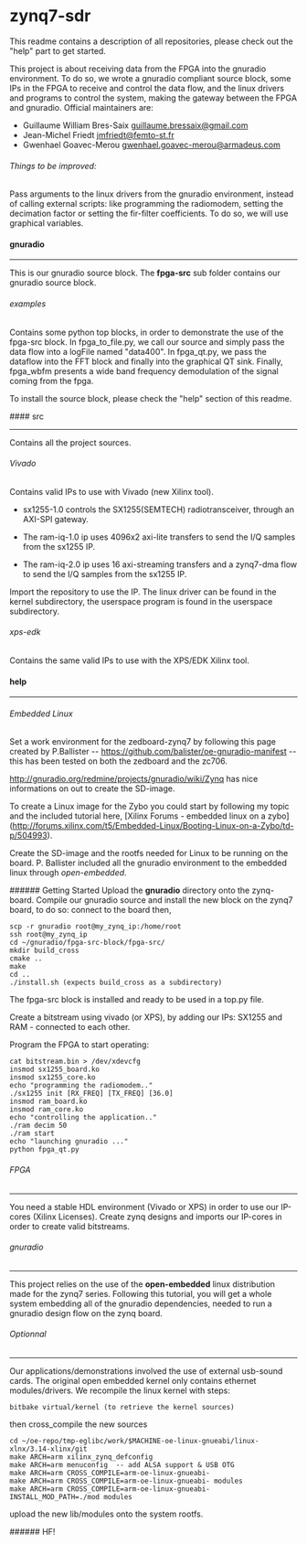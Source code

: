 # zynq7-sdr
This readme contains a description of all repositories, please check out the "help" part to get started. 

This project is about receiving data from the FPGA into the gnuradio environment.
To do so, we wrote a gnuradio compliant source block, some IPs in the FPGA to receive
and control the data flow, and the linux drivers and programs to control the system, making the
gateway between the FPGA and gnuradio. 
Official maintainers are: 

* Guillaume William Bres-Saix <guillaume.bressaix@gmail.com>
* Jean-Michel Friedt <jmfriedt@femto-st.fr>
* Gwenhael Goavec-Merou <gwenhael.goavec-merou@armadeus.com>

###### Things to be improved:

Pass arguments to the linux drivers from the gnuradio environment, instead of calling
external scripts: like programming the radiomodem, setting the decimation factor or
setting the fir-filter coefficients. To do so, we will use graphical variables.

#### gnuradio
- - -
This is our gnuradio source block.
The **fpga-src** sub folder contains our gnuradio source block.

###### examples 
Contains some python top blocks, in order to demonstrate the use of the fpga-src block.
In fpga\_to\_file.py, we call our source and simply pass the data flow into a logFile named "data400". 
In fpga\_qt.py, we pass the dataflow into the FFT block and finally into the graphical QT sink. 
Finally, fpga\_wbfm presents a wide band frequency demodulation of the signal coming from the fpga.


To install the source block, please check the "help" section of this readme.


#### src
- - - 
Contains all the project sources.

###### Vivado
Contains valid IPs to use with Vivado (new Xilinx tool).
    
  * sx1255-1.0 controls the SX1255(SEMTECH) radiotransceiver, through an AXI-SPI gateway.
  
  * The ram-iq-1.0 ip uses 4096x2 axi-lite transfers to send the I/Q samples from the sx1255 IP.
  
  * The ram-iq-2.0 ip uses 16 axi-streaming transfers and a zynq7-dma flow to send the 
  I/Q samples from the sx1255 IP.
  
  Import the repository to use the IP. The linux driver can be found in the kernel subdirectory, the
  userspace program is found in the userspace subdirectory.

###### xps-edk
  Contains the same valid IPs to use with the XPS/EDK Xilinx tool.
  
#### help
- - -
###### Embedded Linux

Set a work environment for the zedboard-zynq7 by following this page created by P.Ballister --
https://github.com/balister/oe-gnuradio-manifest -- this has been tested on both the zedboard and the zc706.

http://gnuradio.org/redmine/projects/gnuradio/wiki/Zynq has nice informations on out to create the SD-image.

To create a Linux image for the Zybo you could start by following my topic and the included tutorial here, 
[Xilinx Forums - embedded linux on a zybo] (http://forums.xilinx.com/t5/Embedded-Linux/Booting-Linux-on-a-Zybo/td-p/504993).

Create the SD-image and the rootfs needed for Linux to be running on the board. P. Ballister included all the
gnuradio environment to the embedded linux through _open-embedded_.

###### Getting Started
Upload the **gnuradio** directory onto the zynq-board.
Compile our gnuradio source and install the new block on the zynq7 board, to do so: connect to the board then,

```shell 
scp -r gnuradio root@my_zynq_ip:/home/root
ssh root@my_zynq_ip
cd ~/gnuradio/fpga-src-block/fpga-src/
mkdir build_cross
cmake .. 
make 
cd .. 
./install.sh (expects build_cross as a subdirectory)
```
The fpga-src block is installed and ready to be used in a top.py file.

Create a bitstream using vivado (or XPS), by adding our IPs: SX1255 and RAM - 
connected to each other. 

Program the FPGA to start operating:

```shell
cat bitstream.bin > /dev/xdevcfg
insmod sx1255_board.ko
insmod sx1255_core.ko
echo "programming the radiomodem.."
./sx1255 init [RX_FREQ] [TX_FREQ] [36.0]
insmod ram_board.ko
insmod ram_core.ko
echo "controlling the application.."
./ram decim 50
./ram start
echo "launching gnuradio ..."
python fpga_qt.py
```

###### FPGA
- - -

You need a stable HDL environment (Vivado or XPS) in order to use our IP-cores (Xilinx Licenses).
Create zynq designs and imports our IP-cores in order to create valid bitstreams.

###### gnuradio
- - -
This project relies on the use of the __open-embedded__ linux distribution made for the zynq7 series.
Following this tutorial, you will get a whole system embedding all of the gnuradio dependencies, needed to
run a gnuradio design flow on the zynq board.


###### Optionnal
- - -
Our applications/demonstrations involved the use of external usb-sound cards.
The original open embedded kernel only contains ethernet modules/drivers.
We recompile the linux kernel with steps:
```shell
bitbake virtual/kernel (to retrieve the kernel sources)
```
then cross_compile the new sources
```shell
cd ~/oe-repo/tmp-eglibc/work/$MACHINE-oe-linux-gnueabi/linux-xlnx/3.14-xlinx/git
make ARCH=arm xilinx_zynq_defconfig
make ARCH=arm menuconfig  -- add ALSA support & USB OTG
make ARCH=arm CROSS_COMPILE=arm-oe-linux-gnueabi- 
make ARCH=arm CROSS_COMPILE=arm-oe-linux-gnueabi- modules
make ARCH=arm CROSS_COMPILE=arm-oe-linux-gnueabi- INSTALL_MOD_PATH=./mod modules
```
upload the new lib/modules onto the system rootfs.

###### HF!
